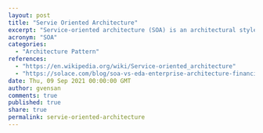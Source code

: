 ```yaml
---
layout: post
title: "Servie Oriented Architecture"
excerpt: "Service-oriented architecture (SOA) is an architectural style that supports service orientation."
acronym: "SOA"
categories:
  - "Architecture Pattern"
references:
  - "https://en.wikipedia.org/wiki/Service-oriented_architecture"
  - "https://solace.com/blog/soa-vs-eda-enterprise-architecture-financial-services/"
date: Thu, 09 Sep 2021 00:00:00 GMT
author: gvensan
comments: true
published: true
share: true
permalink: servie-oriented-architecture
---
```

